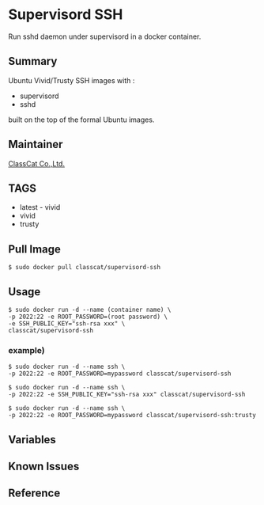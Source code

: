 # Supervisord SSH

Run sshd daemon under supervisord in a docker container.

## Summary

Ubuntu Vivid/Trusty SSH images with :

+ supervisord
+ sshd

built on the top of the formal Ubuntu images.

## Maintainer

[ClassCat Co.,Ltd.](http://www.classcat.com/)

## TAGS

+ latest - vivid
+ vivid
+ trusty

## Pull Image

```
$ sudo docker pull classcat/supervisord-ssh
```

## Usage

```
$ sudo docker run -d --name (container name) \  
-p 2022:22 -e ROOT_PASSWORD=(root password) \  
-e SSH_PUBLIC_KEY="ssh-rsa xxx" \  
classcat/supervisord-ssh
```

### example)  

```
$ sudo docker run -d --name ssh \  
-p 2022:22 -e ROOT_PASSWORD=mypassword classcat/supervisord-ssh
```
```
$ sudo docker run -d --name ssh \
-p 2022:22 -e SSH_PUBLIC_KEY="ssh-rsa xxx" classcat/supervisord-ssh
```
```
$ sudo docker run -d --name ssh \  
-p 2022:22 -e ROOT_PASSWORD=mypassword classcat/supervisord-ssh:trusty
```

## Variables

## Known Issues

## Reference
